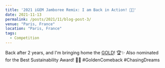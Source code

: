 ```yaml
---
title: '2021 iGEM Jamboree Remix: I am Back in Action! 💓💥'
date: 2021-11-13
permalink: /posts/2021/11/blog-post-3/
venue: "Paris, France"
location: "Paris, France"
tags:
  - Competition
---
```


Back after 2 years, and I'm bringing home the [GOLD](https://ziweiwuzw.github.io/Personal-Homepage/files/2021iGEM.pdf)! 🏆✨ Also nominated for the Best Sustainability Award! 🌱🥇 #GoldenComeback #ChasingDreams
